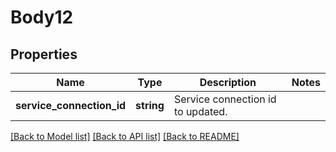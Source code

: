 # Body12

## Properties
Name | Type | Description | Notes
------------ | ------------- | ------------- | -------------
**service_connection_id** | **string** | Service connection id to updated. | 

[[Back to Model list]](../README.md#documentation-for-models) [[Back to API list]](../README.md#documentation-for-api-endpoints) [[Back to README]](../README.md)


